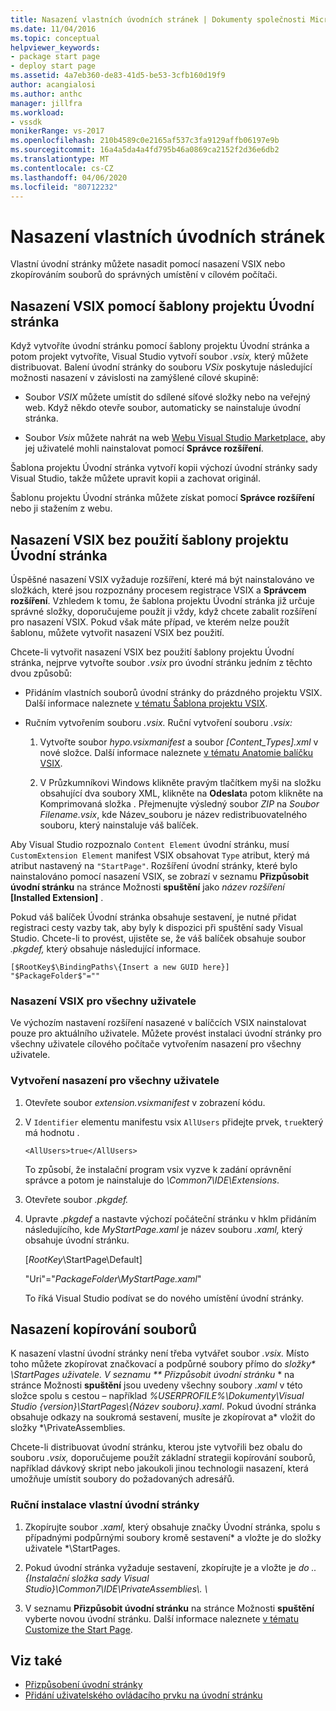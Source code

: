 ```yaml
---
title: Nasazení vlastních úvodních stránek | Dokumenty společnosti Microsoft
ms.date: 11/04/2016
ms.topic: conceptual
helpviewer_keywords:
- package start page
- deploy start page
ms.assetid: 4a7eb360-de83-41d5-be53-3cfb160d19f9
author: acangialosi
ms.author: anthc
manager: jillfra
ms.workload:
- vssdk
monikerRange: vs-2017
ms.openlocfilehash: 210b4589c0e2165af537c3fa9129affb06197e9b
ms.sourcegitcommit: 16a4a5da4a4fd795b46a0869ca2152f2d36e6db2
ms.translationtype: MT
ms.contentlocale: cs-CZ
ms.lasthandoff: 04/06/2020
ms.locfileid: "80712232"
---
```

# <a name="deploy-custom-start-pages"></a>Nasazení vlastních úvodních stránek

Vlastní úvodní stránky můžete nasadit pomocí nasazení VSIX nebo zkopírováním souborů do správných umístění v cílovém počítači.

## <a name="vsix-deployment-by-using-the-start-page-project-template"></a>Nasazení VSIX pomocí šablony projektu Úvodní stránka

Když vytvoříte úvodní stránku pomocí šablony projektu Úvodní stránka a potom projekt vytvoříte, Visual Studio vytvoří soubor *.vsix,* který můžete distribuovat. Balení úvodní stránky do souboru *VSix* poskytuje následující možnosti nasazení v závislosti na zamýšlené cílové skupině:

- Soubor *VSIX* můžete umístit do sdílené síťové složky nebo na veřejný web. Když někdo otevře soubor, automaticky se nainstaluje úvodní stránka.

- Soubor *Vsix* můžete nahrát na web [Webu Visual Studio Marketplace,](https://marketplace.visualstudio.com/) aby jej uživatelé mohli nainstalovat pomocí **Správce rozšíření**.

Šablona projektu Úvodní stránka vytvoří kopii výchozí úvodní stránky sady Visual Studio, takže můžete upravit kopii a zachovat originál.

Šablonu projektu Úvodní stránka můžete získat pomocí **Správce rozšíření** nebo ji stažením z webu.

## <a name="vsix-deployment-without-using-the-start-page-project-template"></a>Nasazení VSIX bez použití šablony projektu Úvodní stránka
 Úspěšné nasazení VSIX vyžaduje rozšíření, které má být nainstalováno ve složkách, které jsou rozpoznány procesem registrace VSIX a **Správcem rozšíření**. Vzhledem k tomu, že šablona projektu Úvodní stránka již určuje správné složky, doporučujeme použít ji vždy, když chcete zabalit rozšíření pro nasazení VSIX. Pokud však máte případ, ve kterém nelze použít šablonu, můžete vytvořit nasazení VSIX bez použití.

 Chcete-li vytvořit nasazení VSIX bez použití šablony projektu Úvodní stránka, nejprve vytvořte soubor *.vsix* pro úvodní stránku jedním z těchto dvou způsobů:

- Přidáním vlastních souborů úvodní stránky do prázdného projektu VSIX. Další informace naleznete [v tématu Šablona projektu VSIX](../extensibility/vsix-project-template.md).

- Ručním vytvořením souboru *.vsix.* Ruční vytvoření souboru *.vsix:*

   1. Vytvořte soubor *hypo.vsixmanifest* a soubor *[Content_Types].xml* v nové složce. Další informace naleznete [v tématu Anatomie balíčku VSIX](../extensibility/anatomy-of-a-vsix-package.md).

   2. V Průzkumníkovi Windows klikněte pravým tlačítkem myši na složku obsahující dva soubory XML, klikněte na **Odeslat**a potom klikněte na Komprimovaná složka . Přejmenujte výsledný soubor *ZIP* na *Soubor Filename.vsix*, kde Název_souboru je název redistribuovatelného souboru, který nainstaluje váš balíček.

Aby Visual Studio rozpoznalo `Content Element` úvodní stránku, musí `CustomExtension Element` manifest VSIX obsahovat `Type` atribut, který má atribut nastavený na `"StartPage"`. Rozšíření úvodní stránky, které bylo nainstalováno pomocí nasazení VSIX, se zobrazí v seznamu **Přizpůsobit úvodní stránku** na stránce Možnosti **spuštění** jako *název rozšíření* **[Installed Extension]** .

Pokud váš balíček Úvodní stránka obsahuje sestavení, je nutné přidat registraci cesty vazby tak, aby byly k dispozici při spuštění sady Visual Studio. Chcete-li to provést, ujistěte se, že váš balíček obsahuje soubor *.pkgdef,* který obsahuje následující informace.

```
[$RootKey$\BindingPaths\{Insert a new GUID here}]
"$PackageFolder$"=""
```

### <a name="vsix-deployment-for-all-users"></a>Nasazení VSIX pro všechny uživatele
 Ve výchozím nastavení rozšíření nasazené v balíčcích VSIX nainstalovat pouze pro aktuálního uživatele. Můžete provést instalaci úvodní stránky pro všechny uživatele cílového počítače vytvořením nasazení pro všechny uživatele.

### <a name="to-create-an-all-users-deployment"></a>Vytvoření nasazení pro všechny uživatele

1. Otevřete soubor *extension.vsixmanifest* v zobrazení kódu.

2. V `Identifier` elementu manifestu vsix `AllUsers` přidejte prvek, `true`který má hodnotu .

    ```
    <AllUsers>true</AllUsers>
    ```

     To způsobí, že instalační program vsix vyzve k zadání oprávnění správce a potom je nainstaluje do *\Common7\IDE\Extensions*.

3. Otevřete soubor *.pkgdef.*

4. Upravte *.pkgdef* a nastavte výchozí počáteční stránku v hklm přidáním následujícího, kde *MyStartPage.xaml* je název souboru *.xaml,* který obsahuje úvodní stránku.

     [$RootKey$\StartPage\Default]

     "Uri"="$PackageFolder$\\*MyStartPage.xaml*"

     To říká Visual Studio podívat se do nového umístění úvodní stránky.

## <a name="file-copy-deployment"></a>Nasazení kopírování souborů
 K nasazení vlastní úvodní stránky není třeba vytvářet soubor *.vsix.* Místo toho můžete zkopírovat značkovací a podpůrné soubory přímo do <em>složky\* \StartPages uživatele. V seznamu ** Přizpůsobit úvodní stránku</em> * na stránce Možnosti **spuštění** jsou uvedeny všechny soubory *.xaml* v této složce spolu s cestou – například *%USERPROFILE%\Dokumenty\Visual Studio {version}\StartPages\\{Název souboru}.xaml*. Pokud úvodní stránka obsahuje odkazy na soukromá sestavení, musíte je zkopírovat a\* vložit do složky *\PrivateAssemblies.

 Chcete-li distribuovat úvodní stránku, kterou jste vytvořili bez obalu do souboru *.vsix,* doporučujeme použít základní strategii kopírování souborů, například dávkový skript nebo jakoukoli jinou technologii nasazení, která umožňuje umístit soubory do požadovaných adresářů.

### <a name="to-manually-install-a-custom-start-page"></a>Ruční instalace vlastní úvodní stránky

1. Zkopírujte soubor *.xaml,* který obsahuje značky Úvodní stránka, spolu s případnými podpůrnými soubory kromě sestavení\* a vložte je do složky uživatele *\StartPages.

2. Pokud úvodní stránka vyžaduje sestavení, zkopírujte je a vložte je *do .. {Instalační složka sady Visual Studio}\Common7\IDE\PrivateAssemblies\\. \\*

3. V seznamu **Přizpůsobit úvodní stránku** na stránce Možnosti **spuštění** vyberte novou úvodní stránku. Další informace naleznete [v tématu Customize the Start Page](../ide/customizing-the-start-page-for-visual-studio.md).

## <a name="see-also"></a>Viz také

- [Přizpůsobení úvodní stránky](../ide/customizing-the-start-page-for-visual-studio.md)
- [Přidání uživatelského ovládacího prvku na úvodní stránku](../extensibility/adding-user-control-to-the-start-page.md)
